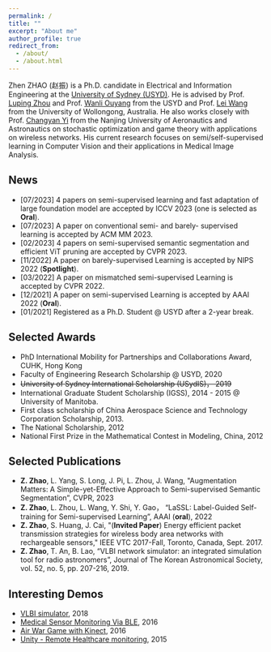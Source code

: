 ```yaml
---
permalink: /
title: ""
excerpt: "About me"
author_profile: true
redirect_from: 
  - /about/
  - /about.html
---
```


Zhen ZHAO (赵振) is a Ph.D. candidate in Electrical and Information Engineering at the [University of Sydney (USYD)](https://www.sydney.edu.au/). 
He is advised by Prof. [Luping Zhou](https://www.sydney.edu.au/engineering/about/our-people/academic-staff/luping-zhou.html) and Prof. [Wanli Ouyang](https://www.sydney.edu.au/engineering/about/our-people/academic-staff/wanli-ouyang.html) from the USYD and Prof. [Lei Wang](https://scholars.uow.edu.au/display/lei_wang) from the University of Wollongong, Australia. He also works closely with Prof. [Changyan Yi](http://inet-nuaa.cn/changyan-yi/) from the Nanjing University of Aeronautics and Astronautics on stochastic optimization and game theory with applications on wireless networks. His current research focuses on semi/self-supervised learning in Computer Vision and their applications in Medical Image Analysis.


## News
- [07/2023] 4 papers on semi-supervised learning and fast adaptation of large foundation model are accepted by ICCV 2023 (one is selected as **Oral**).
- [07/2023] A paper on conventional semi- and barely- supervised learning  is accepted by ACM MM 2023.
- [02/2023] 4 papers on semi-supervised semantic segmentation and efficient ViT pruning are accepted by CVPR 2023.
- [11/2022] A paper on barely-supervised Learning is accepted by NIPS 2022 (**Spotlight**).
- [03/2022] A paper on mismatched semi-supervised Learning is accepted by CVPR 2022.
- [12/2021] A paper on semi-supervised Learning is accepted by AAAI 2022 (**Oral**).
- [01/2021] Registered as a Ph.D. Student @ USYD after a 2-year break.  

## Selected Awards
- PhD International Mobility for Partnerships and Collaborations Award, CUHK, Hong Kong
- Faculty of Engineering Research Scholarship @ USYD, 2020
- ~~University of Sydney International Scholarship (USydIS)， 2019~~
- International Graduate Student Scholarship (IGSS), 2014 - 2015 @ University of Manitoba.
- First class scholarship of China Aerospace Science and Technology Corporation Scholarship, 2013.
- The National Scholarship, 2012
- National First Prize in the Mathematical Contest in Modeling, China, 2012

## Selected Publications
- **Z. Zhao**, L. Yang, S. Long, J. Pi, L. Zhou, J. Wang, "Augmentation Matters: A Simple-yet-Effective Approach to Semi-supervised Semantic Segmentation”, CVPR, 2023
- **Z. Zhao**, L. Zhou, L. Wang, Y. Shi, Y. Gao， “LaSSL: Label-Guided Self-training for Semi-supervised Learning”, AAAI (**oral**), 2022
- **Z. Zhao**, S. Huang, J. Cai, "(**Invited Paper**) Energy efficient packet transmission strategies for wireless body area networks with rechargeable sensors," IEEE VTC 2017-Fall, Toronto, Canada, Sept. 2017.
- **Z. Zhao**, T. An, B. Lao, “VLBI network simulator: an integrated simulation tool for radio astronomers”, Journal of The Korean Astronomical Society, vol. 52, no. 5, pp. 207-216, 2019.


## Interesting Demos
- [VLBI simulator](https://zhenzhao.github.io/posts/2017/11/demos-vlbi-sim/), 2018
- [Medical Sensor Monitoring Via BLE](https://zhenzhao.github.io/posts/2016/08/ble-sensor-android/), 2016
- [Air War Game with Kinect](https://zhenzhao.github.io/posts/2016/04/air-war-kinect/), 2016
- [Unity - Remote Healthcare monitoring](https://zhenzhao.github.io/posts/2015/10/unity-healthcare-monitoring/), 2015
